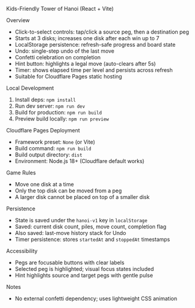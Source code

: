 Kids-Friendly Tower of Hanoi (React + Vite)

Overview
- Click-to-select controls: tap/click a source peg, then a destination peg
- Starts at 3 disks; increases one disk after each win up to 7
- LocalStorage persistence: refresh-safe progress and board state
- Undo: single-step undo of the last move
- Confetti celebration on completion
- Hint button: highlights a legal move (auto-clears after 5s)
- Timer: shows elapsed time per level and persists across refresh
- Suitable for Cloudflare Pages static hosting

Local Development
1. Install deps: `npm install`
2. Run dev server: `npm run dev`
3. Build for production: `npm run build`
4. Preview build locally: `npm run preview`

Cloudflare Pages Deployment
- Framework preset: `None` (or Vite)
- Build command: `npm run build`
- Build output directory: `dist`
- Environment: Node.js 18+ (Cloudflare default works)

Game Rules
- Move one disk at a time
- Only the top disk can be moved from a peg
- A larger disk cannot be placed on top of a smaller disk

Persistence
- State is saved under the `hanoi-v1` key in `localStorage`
- Saved: current disk count, piles, move count, completion flag
- Also saved: last-move history stack for Undo
- Timer persistence: stores `startedAt` and `stoppedAt` timestamps

Accessibility
- Pegs are focusable buttons with clear labels
- Selected peg is highlighted; visual focus states included
- Hint highlights source and target pegs with gentle pulse

Notes
- No external confetti dependency; uses lightweight CSS animation
